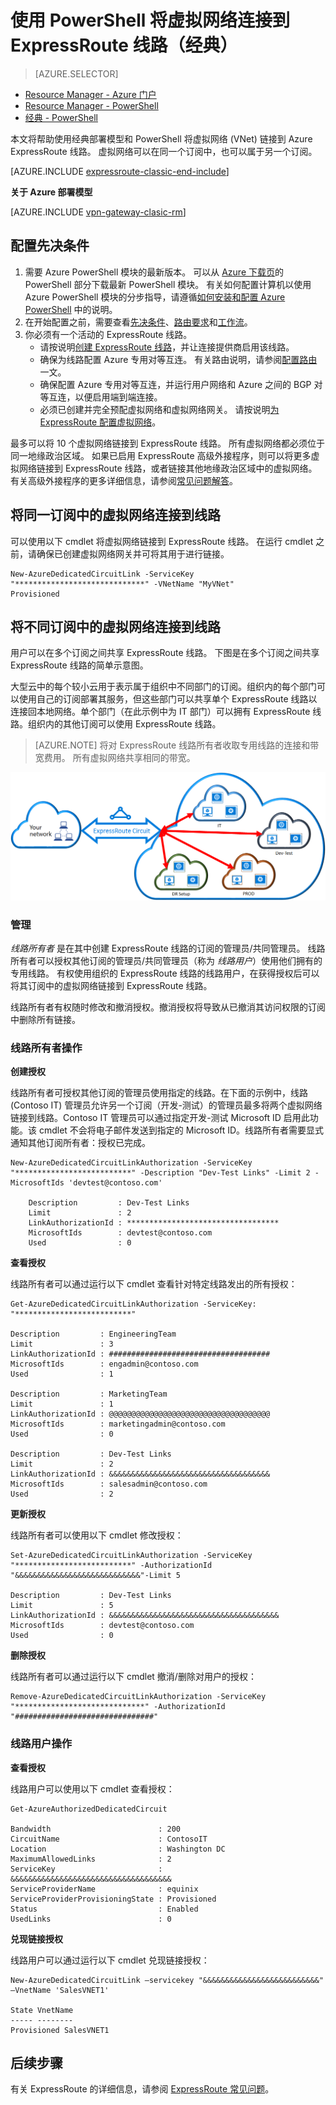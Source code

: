 <properties
    pageTitle="将虚拟网络链接到 ExpressRoute 线路：PowerShell：经典：Azure "
    description="本文档概述如何使用经典部署模型和 PowerShell 将虚拟网络 (VNet) 链接到 ExpressRoute 线路。"
    services="expressroute"
    documentationcenter="na"
    author="ganesr"
    manager="carmonm"
    editor=""
    tags="azure-service-management"
    translationtype="Human Translation" />
<tags
    ms.assetid="9b53fd72-9b6b-4844-80b9-4e1d54fd0c17"
    ms.service="expressroute"
    ms.devlang="na"
    ms.topic="article"
    ms.tgt_pltfrm="na"
    ms.workload="infrastructure-services"
    ms.date="12/13/2016"
    wacn.date="05/02/2017"
    ms.author="ganesr"
    ms.sourcegitcommit="78da854d58905bc82228bcbff1de0fcfbc12d5ac"
    ms.openlocfilehash="0ca44f78c13c6f49a0d64839d452b87edd1c0a90"
    ms.lasthandoff="04/22/2017" />

# <a name="connect-a-virtual-network-to-an-expressroute-circuit-using-powershell-classic"></a>使用 PowerShell 将虚拟网络连接到 ExpressRoute 线路（经典）
> [AZURE.SELECTOR]
- [Resource Manager - Azure 门户](/documentation/articles/expressroute-howto-linkvnet-portal-resource-manager/)
- [Resource Manager - PowerShell](/documentation/articles/expressroute-howto-linkvnet-arm/)
- [经典 - PowerShell](/documentation/articles/expressroute-howto-linkvnet-classic/)

本文将帮助使用经典部署模型和 PowerShell 将虚拟网络 (VNet) 链接到 Azure ExpressRoute 线路。 虚拟网络可以在同一个订阅中，也可以属于另一个订阅。

[AZURE.INCLUDE [expressroute-classic-end-include](../../includes/expressroute-classic-end-include.md)]

**关于 Azure 部署模型**

[AZURE.INCLUDE [vpn-gateway-clasic-rm](../../includes/vpn-gateway-classic-rm-include.md)]

## <a name="configuration-prerequisites"></a>配置先决条件

1. 需要 Azure PowerShell 模块的最新版本。 可以从 [Azure 下载页](/downloads/)的 PowerShell 部分下载最新 PowerShell 模块。 有关如何配置计算机以使用 Azure PowerShell 模块的分步指导，请遵循[如何安装和配置 Azure PowerShell](/documentation/articles/powershell-install-configure/) 中的说明。 
2. 在开始配置之前，需要查看[先决条件](/documentation/articles/expressroute-prerequisites/)、[路由要求](/documentation/articles/expressroute-routing/)和[工作流](/documentation/articles/expressroute-workflows/)。
3. 你必须有一个活动的 ExpressRoute 线路。 
    - 请按说明[创建 ExpressRoute 线路](/documentation/articles/expressroute-howto-circuit-classic/)，并让连接提供商启用该线路。
    - 确保为线路配置 Azure 专用对等互连。 有关路由说明，请参阅[配置路由](/documentation/articles/expressroute-howto-routing-classic/)一文。 
    - 确保配置 Azure 专用对等互连，并运行用户网络和 Azure 之间的 BGP 对等互连，以便启用端到端连接。
    - 必须已创建并完全预配虚拟网络和虚拟网络网关。 请按说明[为 ExpressRoute 配置虚拟网络](/documentation/articles/expressroute-howto-vnet-portal-classic/)。

最多可以将 10 个虚拟网络链接到 ExpressRoute 线路。 所有虚拟网络都必须位于同一地缘政治区域。 如果已启用 ExpressRoute 高级外接程序，则可以将更多虚拟网络链接到 ExpressRoute 线路，或者链接其他地缘政治区域中的虚拟网络。 有关高级外接程序的更多详细信息，请参阅[常见问题解答](/documentation/articles/expressroute-faqs/)。

## <a name="connect-a-virtual-network-in-the-same-subscription-to-a-circuit"></a>将同一订阅中的虚拟网络连接到线路
可以使用以下 cmdlet 将虚拟网络链接到 ExpressRoute 线路。 在运行 cmdlet 之前，请确保已创建虚拟网络网关并可将其用于进行链接。

	New-AzureDedicatedCircuitLink -ServiceKey "*****************************" -VNetName "MyVNet"
	Provisioned

## <a name="connect-a-virtual-network-in-a-different-subscription-to-a-circuit"></a>将不同订阅中的虚拟网络连接到线路
用户可以在多个订阅之间共享 ExpressRoute 线路。 下图是在多个订阅之间共享 ExpressRoute 线路的简单示意图。

大型云中的每个较小云用于表示属于组织中不同部门的订阅。组织内的每个部门可以使用自己的订阅部署其服务，但这些部门可以共享单个 ExpressRoute 线路以连接回本地网络。单个部门（在此示例中为 IT 部门）可以拥有 ExpressRoute 线路。组织内的其他订阅可以使用 ExpressRoute 线路。

> [AZURE.NOTE]
> 将对 ExpressRoute 线路所有者收取专用线路的连接和带宽费用。 所有虚拟网络共享相同的带宽。
> 
> 

![跨订阅连接](./media/expressroute-howto-linkvnet-classic/cross-subscription.png)

### <a name="administration"></a>管理
*线路所有者* 是在其中创建 ExpressRoute 线路的订阅的管理员/共同管理员。 线路所有者可以授权其他订阅的管理员/共同管理员（称为 *线路用户*）使用他们拥有的专用线路。 有权使用组织的 ExpressRoute 线路的线路用户，在获得授权后可以将其订阅中的虚拟网络链接到 ExpressRoute 线路。

线路所有者有权随时修改和撤消授权。撤消授权将导致从已撤消其访问权限的订阅中删除所有链接。

### <a name="circuit-owner-operations"></a>线路所有者操作

**创建授权**

线路所有者可授权其他订阅的管理员使用指定的线路。在下面的示例中，线路 (Contoso IT) 管理员允许另一个订阅（开发-测试）的管理员最多将两个虚拟网络链接到线路。Contoso IT 管理员可以通过指定开发-测试 Microsoft ID 启用此功能。该 cmdlet 不会将电子邮件发送到指定的 Microsoft ID。线路所有者需要显式通知其他订阅所有者：授权已完成。

	New-AzureDedicatedCircuitLinkAuthorization -ServiceKey "**************************" -Description "Dev-Test Links" -Limit 2 -MicrosoftIds 'devtest@contoso.com'
		
		Description         : Dev-Test Links 
		Limit               : 2 
		LinkAuthorizationId : ********************************** 
		MicrosoftIds        : devtest@contoso.com 
		Used                : 0

**查看授权**

线路所有者可以通过运行以下 cmdlet 查看针对特定线路发出的所有授权：

	Get-AzureDedicatedCircuitLinkAuthorization -ServiceKey: "**************************"
	
	Description         : EngineeringTeam 
	Limit               : 3 
	LinkAuthorizationId : #################################### 
	MicrosoftIds        : engadmin@contoso.com 
	Used                : 1 
	
	Description         : MarketingTeam 
	Limit               : 1 
	LinkAuthorizationId : @@@@@@@@@@@@@@@@@@@@@@@@@@@@@@@@@@@@ 
	MicrosoftIds        : marketingadmin@contoso.com 
	Used                : 0 
	
	Description         : Dev-Test Links 
	Limit               : 2 
	LinkAuthorizationId : &&&&&&&&&&&&&&&&&&&&&&&&&&&&&&&&&&&& 
	MicrosoftIds        : salesadmin@contoso.com 
	Used                : 2 
	

**更新授权**

线路所有者可以使用以下 cmdlet 修改授权：

	Set-AzureDedicatedCircuitLinkAuthorization -ServiceKey "**************************" -AuthorizationId "&&&&&&&&&&&&&&&&&&&&&&&&&&&&"-Limit 5
		
	Description         : Dev-Test Links 
	Limit               : 5 
	LinkAuthorizationId : &&&&&&&&&&&&&&&&&&&&&&&&&&&&&&&&&&&&&& 
	MicrosoftIds        : devtest@contoso.com 
	Used                : 0


**删除授权**

线路所有者可以通过运行以下 cmdlet 撤消/删除对用户的授权：

	Remove-AzureDedicatedCircuitLinkAuthorization -ServiceKey "*****************************" -AuthorizationId "###############################"


### 线路用户操作

**查看授权**

线路用户可以使用以下 cmdlet 查看授权：

	Get-AzureAuthorizedDedicatedCircuit
		
	Bandwidth                        : 200
	CircuitName                      : ContosoIT
	Location                         : Washington DC
	MaximumAllowedLinks              : 2
	ServiceKey                       : &&&&&&&&&&&&&&&&&&&&&&&&&&&&&&&&&&&&
	ServiceProviderName              : equinix
	ServiceProviderProvisioningState : Provisioned
	Status                           : Enabled
	UsedLinks                        : 0

**兑现链接授权**

线路用户可以通过运行以下 cmdlet 兑现链接授权：

	New-AzureDedicatedCircuitLink –servicekey "&&&&&&&&&&&&&&&&&&&&&&&&&&" –VnetName 'SalesVNET1'

	State VnetName
	----- --------
	Provisioned SalesVNET1

## 后续步骤

有关 ExpressRoute 的详细信息，请参阅 [ExpressRoute 常见问题](/documentation/articles/expressroute-faqs/)。

<!---HONumber=Mooncake_1226_2016-->